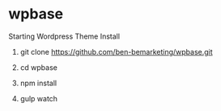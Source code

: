 # wpbase
Starting Wordpress Theme Install

1. git clone https://github.com/ben-bemarketing/wpbase.git

2. cd wpbase

3. npm install

4. gulp watch

